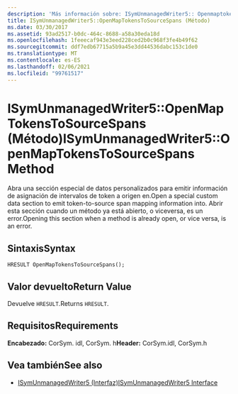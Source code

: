 ```yaml
---
description: 'Más información sobre: ISymUnmanagedWriter5:: Openmaptokenstosourcespans ((método)'
title: ISymUnmanagedWriter5::OpenMapTokensToSourceSpans (Método)
ms.date: 03/30/2017
ms.assetid: 93ad2517-b0dc-464c-8688-a58a30eda18d
ms.openlocfilehash: 1feeecaf943e3eed228ced2b0c968f3fe4b49f62
ms.sourcegitcommit: ddf7edb67715a5b9a45e3dd44536dabc153c1de0
ms.translationtype: MT
ms.contentlocale: es-ES
ms.lasthandoff: 02/06/2021
ms.locfileid: "99761517"
---
```

# <a name="isymunmanagedwriter5openmaptokenstosourcespans-method"></a><span data-ttu-id="ef6f3-103">ISymUnmanagedWriter5::OpenMapTokensToSourceSpans (Método)</span><span class="sxs-lookup"><span data-stu-id="ef6f3-103">ISymUnmanagedWriter5::OpenMapTokensToSourceSpans Method</span></span>

<span data-ttu-id="ef6f3-104">Abra una sección especial de datos personalizados para emitir información de asignación de intervalos de token a origen en.</span><span class="sxs-lookup"><span data-stu-id="ef6f3-104">Open a special custom data section to emit token-to-source span mapping information into.</span></span> <span data-ttu-id="ef6f3-105">Abrir esta sección cuando un método ya está abierto, o viceversa, es un error.</span><span class="sxs-lookup"><span data-stu-id="ef6f3-105">Opening this section when a method is already open, or vice versa, is an error.</span></span>  
  
## <a name="syntax"></a><span data-ttu-id="ef6f3-106">Sintaxis</span><span class="sxs-lookup"><span data-stu-id="ef6f3-106">Syntax</span></span>  
  
```idl  
HRESULT OpenMapTokensToSourceSpans();  
```  
  
## <a name="return-value"></a><span data-ttu-id="ef6f3-107">Valor devuelto</span><span class="sxs-lookup"><span data-stu-id="ef6f3-107">Return Value</span></span>  

 <span data-ttu-id="ef6f3-108">Devuelve `HRESULT`.</span><span class="sxs-lookup"><span data-stu-id="ef6f3-108">Returns `HRESULT`.</span></span>  
  
## <a name="requirements"></a><span data-ttu-id="ef6f3-109">Requisitos</span><span class="sxs-lookup"><span data-stu-id="ef6f3-109">Requirements</span></span>  

 <span data-ttu-id="ef6f3-110">**Encabezado:** CorSym. idl, CorSym. h</span><span class="sxs-lookup"><span data-stu-id="ef6f3-110">**Header:** CorSym.idl, CorSym.h</span></span>  
  
## <a name="see-also"></a><span data-ttu-id="ef6f3-111">Vea también</span><span class="sxs-lookup"><span data-stu-id="ef6f3-111">See also</span></span>

- [<span data-ttu-id="ef6f3-112">ISymUnmanagedWriter5 (Interfaz)</span><span class="sxs-lookup"><span data-stu-id="ef6f3-112">ISymUnmanagedWriter5 Interface</span></span>](isymunmanagedwriter5-interface.md)
